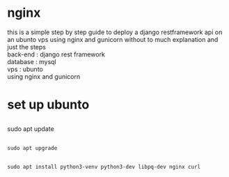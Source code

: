 # nginx
this is a simple step by step guide to deploy a django restframework api on an ubunto vps using nginx and gunicorn without to much explanation and just the steps<br />
back-end : django rest framework<br />
database : mysql<br />
vps : ubunto<br />
using nginx and gunicorn<br />

# set up ubunto
##
sudo apt update
##
``` sudo apt upgrade ``` <br />
##
``` sudo apt install python3-venv python3-dev libpq-dev nginx curl ``` <br />
